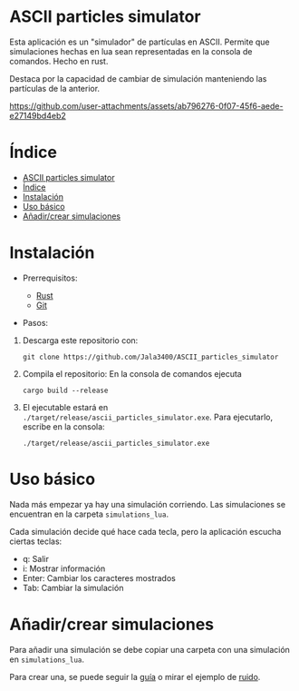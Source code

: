 # ASCII particles simulator

Esta aplicación es un "simulador" de partículas en ASCII. Permite que simulaciones hechas en lua sean representadas en la consola de comandos. Hecho en rust.

Destaca por la capacidad de cambiar de simulación manteniendo las partículas de la anterior.

https://github.com/user-attachments/assets/ab796276-0f07-45f6-aede-e27149bd4eb2

# Índice

- [ASCII particles simulator](#ascii-particles-simulator)
- [Índice](#índice)
- [Instalación](#instalación)
- [Uso básico](#uso-básico)
- [Añadir/crear simulaciones](#añadircrear-simulaciones)

# Instalación

- Prerrequisitos:
    - [Rust](https://www.rust-lang.org/tools/install)
    - [Git](https://git-scm.com/downloads)

- Pasos:
1. Descarga este repositorio con:
    ```
    git clone https://github.com/Jala3400/ASCII_particles_simulator
    ```
2. Compila el repositorio: En la consola de comandos ejecuta
    ```
    cargo build --release
    ```
3. El ejecutable estará en `./target/release/ascii_particles_simulator.exe`. Para ejecutarlo, escribe en la consola:
    ```
    ./target/release/ascii_particles_simulator.exe
    ```

# Uso básico

Nada más empezar ya hay una simulación corriendo. Las simulaciones se encuentran en la carpeta `simulations_lua`.

Cada simulación decide qué hace cada tecla, pero la aplicación escucha ciertas teclas:

-   q: Salir
-   i: Mostrar información
-   Enter: Cambiar los caracteres mostrados
-   Tab: Cambiar la simulación

# Añadir/crear simulaciones

Para añadir una simulación se debe copiar una carpeta con una simulación en `simulations_lua`.

Para crear una, se puede seguir la [guía](docs/basics.md) o mirar el ejemplo de [ruido](docs/noise_lua_example.md).